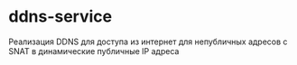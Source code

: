 # ddns-service
Реализация DDNS для доступа из интернет для непубличных адресов с SNAT в динамические публичные IP адреса
